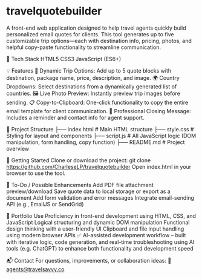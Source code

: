 # travelquotebuilder
A front-end web application designed to help travel agents quickly build personalized email quotes for clients. This tool generates up to five customizable trip options—each with destination info, pricing, photos, and helpful copy-paste functionality to streamline communication.

🧰 Tech Stack
HTML5
CSS3
JavaScript (ES6+) 

💡 Features
🧳 Dynamic Trip Options: Add up to 5 quote blocks with destination, package name, price, description, and image.
🌍 Country Dropdowns: Select destinations from a dynamically generated list of countries.
🖼️ Live Photo Preview: Instantly preview trip images before sending.
📋 Copy-to-Clipboard: One-click functionality to copy the entire email template for client communication.
💬 Professional Closing Message: Includes a reminder and contact info for agent support.

📁 Project Structure
├── index.html         # Main HTML structure
├── style.css          # Styling for layout and components
├── script.js          # All JavaScript logic (DOM manipulation, form handling, copy function)
├── README.md          # Project overview

🚀 Getting Started
Clone or download the project:
git clone https://github.com/CharleseLP/travelquotebuilder
Open index.html in your browser to use the tool.

🔄 To-Do / Possible Enhancements
 Add PDF file attachment preview/download
 Save quote data to local storage or export as a document
 Add form validation and error messages
 Integrate email-sending API (e.g., EmailJS or SendGrid)

📌 Portfolio Use
Proficiency in front-end development using HTML, CSS, and JavaScript
Logical structuring and dynamic DOM manipulation
Functional design thinking with a user-friendly UI
Clipboard and file input handling using modern browser APIs
✅ AI-assisted development workflow – built with iterative logic, code generation, and real-time troubleshooting using AI tools (e.g. ChatGPT) to enhance both functionality and development speed

📬 Contact
For questions, improvements, or collaboration ideas: 📧 agents@travelsavvy.co
